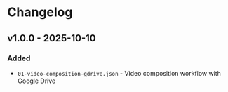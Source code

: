 # Changelog

## v1.0.0 - 2025-10-10

### Added
- `01-video-composition-gdrive.json` - Video composition workflow with Google Drive

